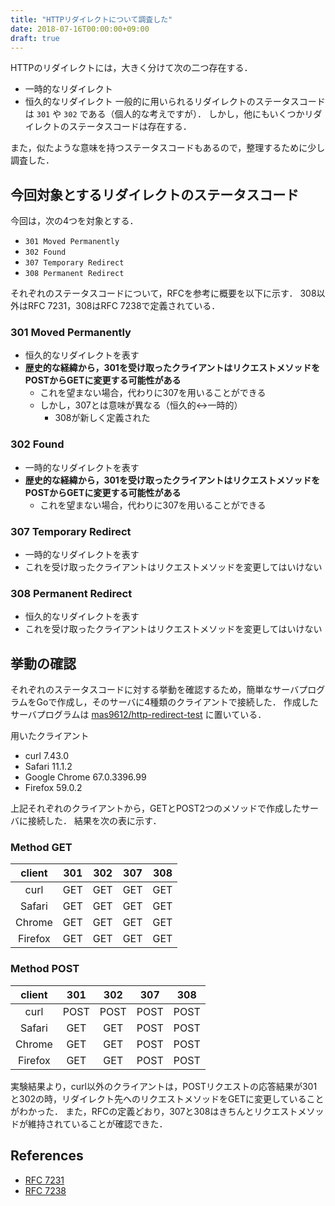 ```yaml
---
title: "HTTPリダイレクトについて調査した"
date: 2018-07-16T00:00:00+09:00
draft: true
---
```


HTTPのリダイレクトには，大きく分けて次の二つ存在する．

* 一時的なリダイレクト
* 恒久的なリダイレクト
一般的に用いられるリダイレクトのステータスコードは `301` や `302` である（個人的な考えですが）．
しかし，他にもいくつかリダイレクトのステータスコードは存在する．

また，似たような意味を持つステータスコードもあるので，整理するために少し調査した．

## 今回対象とするリダイレクトのステータスコード
今回は，次の4つを対象とする．

* `301 Moved Permanently`
* `302 Found`
* `307 Temporary Redirect`
* `308 Permanent Redirect`

それぞれのステータスコードについて，RFCを参考に概要を以下に示す．
308以外はRFC 7231，308はRFC 7238で定義されている．

### 301 Moved Permanently
* 恒久的なリダイレクトを表す
* **歴史的な経緯から，301を受け取ったクライアントはリクエストメソッドをPOSTからGETに変更する可能性がある**
    * これを望まない場合，代わりに307を用いることができる
    * しかし，307とは意味が異なる（恒久的↔一時的）
        * 308が新しく定義された

### 302 Found
* 一時的なリダイレクトを表す
* **歴史的な経緯から，301を受け取ったクライアントはリクエストメソッドをPOSTからGETに変更する可能性がある**
    * これを望まない場合，代わりに307を用いることができる

### 307 Temporary Redirect
* 一時的なリダイレクトを表す
* これを受け取ったクライアントはリクエストメソッドを変更してはいけない

### 308 Permanent Redirect
* 恒久的なリダイレクトを表す
* これを受け取ったクライアントはリクエストメソッドを変更してはいけない

## 挙動の確認
それぞれのステータスコードに対する挙動を確認するため，簡単なサーバプログラムをGoで作成し，そのサーバに4種類のクライアントで接続した．
作成したサーバプログラムは [mas9612/http-redirect-test](https://github.com/mas9612/http-redirect-test) に置いている．

用いたクライアント
* curl 7.43.0
* Safari 11.1.2
* Google Chrome 67.0.3396.99
* Firefox 59.0.2

上記それぞれのクライアントから，GETとPOST2つのメソッドで作成したサーバに接続した．
結果を次の表に示す．

### Method GET
| client  | 301 | 302 | 307 | 308 |
|:-------:|:---:|:---:|:---:|:---:|
| curl    | GET | GET | GET | GET |
| Safari  | GET | GET | GET | GET |
| Chrome  | GET | GET | GET | GET |
| Firefox | GET | GET | GET | GET |

### Method POST
| client  | 301  | 302  | 307  | 308  |
|:-------:|:----:|:----:|:----:|:----:|
| curl    | POST | POST | POST | POST |
| Safari  | GET  | GET  | POST | POST |
| Chrome  | GET  | GET  | POST | POST |
| Firefox | GET  | GET  | POST | POST |

実験結果より，curl以外のクライアントは，POSTリクエストの応答結果が301と302の時，リダイレクト先へのリクエストメソッドをGETに変更していることがわかった．
また，RFCの定義どおり，307と308はきちんとリクエストメソッドが維持されていることが確認できた．

## References
* [RFC 7231](https://tools.ietf.org/html/rfc7231)
* [RFC 7238](https://tools.ietf.org/html/rfc7538)
